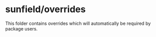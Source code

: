 # sunfield/overrides

This folder contains overrides which will automatically be required by package users.

